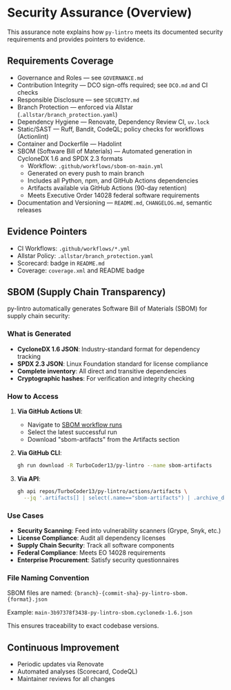 # Security Assurance (Overview)

This assurance note explains how `py-lintro` meets its documented security requirements and provides pointers to evidence.

## Requirements Coverage

- Governance and Roles — see `GOVERNANCE.md`
- Contribution Integrity — DCO sign-offs required; see `DCO.md` and CI checks
- Responsible Disclosure — see `SECURITY.md`
- Branch Protection — enforced via Allstar (`.allstar/branch_protection.yaml`)
- Dependency Hygiene — Renovate, Dependency Review CI, `uv.lock`
- Static/SAST — Ruff, Bandit, CodeQL; policy checks for workflows (Actionlint)
- Container and Dockerfile — Hadolint
- SBOM (Software Bill of Materials) — Automated generation in CycloneDX 1.6 and SPDX 2.3 formats
  - Workflow: `.github/workflows/sbom-on-main.yml`
  - Generated on every push to main branch
  - Includes all Python, npm, and GitHub Actions dependencies
  - Artifacts available via GitHub Actions (90-day retention)
  - Meets Executive Order 14028 federal software requirements
- Documentation and Versioning — `README.md`, `CHANGELOG.md`, semantic releases

## Evidence Pointers

- CI Workflows: `.github/workflows/*.yml`
- Allstar Policy: `.allstar/branch_protection.yaml`
- Scorecard: badge in `README.md`
- Coverage: `coverage.xml` and README badge

## SBOM (Supply Chain Transparency)

py-lintro automatically generates Software Bill of Materials (SBOM) for supply chain security:

### What is Generated

- **CycloneDX 1.6 JSON**: Industry-standard format for dependency tracking
- **SPDX 2.3 JSON**: Linux Foundation standard for license compliance
- **Complete inventory**: All direct and transitive dependencies
- **Cryptographic hashes**: For verification and integrity checking

### How to Access

1. **Via GitHub Actions UI**:
   - Navigate to [SBOM workflow runs](https://github.com/TurboCoder13/py-lintro/actions/workflows/sbom-on-main.yml)
   - Select the latest successful run
   - Download "sbom-artifacts" from the Artifacts section

2. **Via GitHub CLI**:
   ```bash
   gh run download -R TurboCoder13/py-lintro --name sbom-artifacts
   ```

3. **Via API**:
   ```bash
   gh api repos/TurboCoder13/py-lintro/actions/artifacts \
     --jq '.artifacts[] | select(.name=="sbom-artifacts") | .archive_download_url'
   ```

### Use Cases

- **Security Scanning**: Feed into vulnerability scanners (Grype, Snyk, etc.)
- **License Compliance**: Audit all dependency licenses
- **Supply Chain Security**: Track all software components
- **Federal Compliance**: Meets EO 14028 requirements
- **Enterprise Procurement**: Satisfy security questionnaires

### File Naming Convention

SBOM files are named: `{branch}-{commit-sha}-py-lintro-sbom.{format}.json`

Example: `main-3b97378f3438-py-lintro-sbom.cyclonedx-1.6.json`

This ensures traceability to exact codebase versions.

## Continuous Improvement

- Periodic updates via Renovate
- Automated analyses (Scorecard, CodeQL)
- Maintainer reviews for all changes

